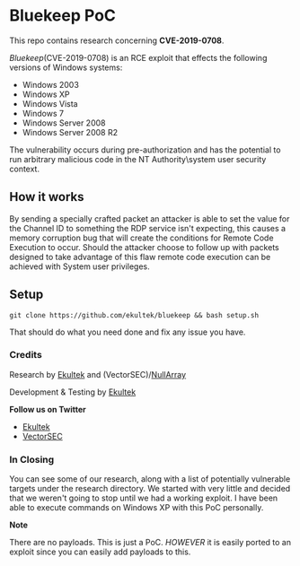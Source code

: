 # Bluekeep PoC

This repo contains research concerning **CVE-2019-0708**.  

_Bluekeep_(CVE-2019-0708) is an RCE exploit that effects the following versions of Windows systems:

   - Windows 2003
   - Windows XP
   - Windows Vista
   - Windows 7
   - Windows Server 2008
   - Windows Server 2008 R2

The vulnerability occurs during pre-authorization and has the potential to run arbitrary malicious code in the NT Authority\system 
user security context.

## How it works

By sending a specially crafted packet an attacker is able to set the value for the Channel ID to something the RDP service isn't expecting, this causes a memory corruption bug that will create the conditions for Remote Code Execution to occur. Should the attacker choose to follow up with packets designed to take advantage of this flaw remote code execution can be achieved with System user privileges.

## Setup

```
git clone https://github.com/ekultek/bluekeep && bash setup.sh
```

That should do what you need done and fix any issue you have.

### Credits

Research by [Ekultek](https://github.com/Ekultek) and (VectorSEC)/[NullArray](https://github.com/NullArray)

Development & Testing by [Ekultek](https://github.com/Ekultek)

**Follow us on Twitter**

 - [Ekultek](https://twitter.com/stay__salty)
 - [VectorSEC](https://twitter.com/Real__Vector)

### In Closing

You can see some of our research, along with a list of potentially vulnerable targets under the research directory. We started with very little and decided that we weren't going to stop until we had a working exploit. I have been able to execute commands on Windows XP with this PoC personally.

**Note**

There are no payloads. This is just a PoC. _HOWEVER_ it is easily ported to an exploit since you can easily add payloads to this.
